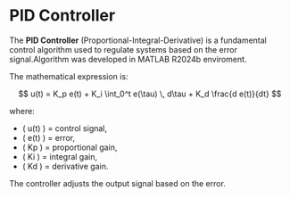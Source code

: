 # PID Controller

The **PID Controller** (Proportional-Integral-Derivative) is a fundamental control algorithm used to regulate systems based on the error signal.Algorithm was developed in MATLAB R2024b enviroment.

The mathematical expression is:

$$
u(t) = K_p e(t) + K_i \int_0^t e(\tau) \, d\tau + K_d \frac{d e(t)}{dt}
$$

where:

- \( u(t) \) = control signal,
- \( e(t) \) = error,
- \( Kp \) = proportional gain,
- \( Ki \) = integral gain,
- \( Kd \) = derivative gain.


The controller adjusts the output signal based on the  error.
